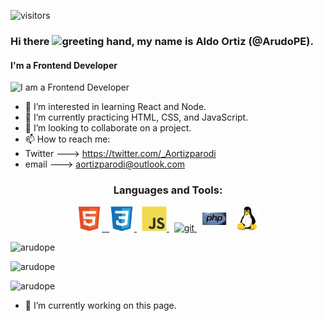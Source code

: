 ![visitors](https://visitor-badge.glitch.me/badge?page_id=arudope)
### Hi there <img src="https://camo.githubusercontent.com/e8e7b06ecf583bc040eb60e44eb5b8e0ecc5421320a92929ce21522dbc34c891/68747470733a2f2f6d656469612e67697068792e636f6d2f6d656469612f6876524a434c467a6361737252346961377a2f67697068792e676966" alt="greeting hand" width="40px">, my name is Aldo Ortiz (@ArudoPE).
#### I'm a Frontend Developer
![I am a Frontend Developer](https://i.imgur.com/gmuwgwk.jpg)

- 👀 I’m interested in learning React and Node.
- 🌱 I’m currently practicing HTML, CSS, and JavaScript.
- 💞️ I’m looking to collaborate on a project.
- 📫 How to reach me: 
- Twitter ---> https://twitter.com/_Aortizparodi
- email   ---> aortizparodi@outlook.com
<h3 align="center">Languages and Tools:</h3>
<p align="center">
  <a href="https://www.w3.org/html/" target="_blank"> <img src="https://github.com/devicons/devicon/raw/master/icons/html5/html5-original.svg" alt="html5" width="40" height="40"/> </a> <a href="https://developer.mozilla.org/en-US/docs/Web/JavaScript" target="_blank">
  &nbsp;
  <a href="https://www.w3schools.com/css/" target="_blank"> <img src="https://github.com/devicons/devicon/raw/master/icons/css3/css3-original.svg" alt="css3" width="40" height="40"/> </a> 
  &nbsp;
  <a href="https://www.javascript.com/" target="_blank"><img src="https://github.com/devicons/devicon/raw/master/icons/javascript/javascript-original.svg" alt="javascript" width="40" height="40"/> </a>
  &nbsp;
  <a href="https://git-scm.com/" target="_blank"> <img src="https://www.vectorlogo.zone/logos/git-scm/git-scm-icon.svg" alt="git" width="40" height="40"/> </a>
  &nbsp;
  <a href="https://www.php.net/" target="_blank"> <img src="https://raw.githubusercontent.com/devicons/devicon/master/icons/php/php-original.svg" alt="php" width="40" height="40"/></a>
  &nbsp;
    <a href="https://www.linux.org/" target="_blank"> <img src="https://raw.githubusercontent.com/devicons/devicon/master/icons/linux/linux-original.svg" alt="linux" width="40" height="40" alt="Linux"/> </a>

<div>
<p><img src="https://github-readme-stats.vercel.app/api/top-langs?username=arudope&show_icons=true&locale=en&layout=compact&theme=synthwave" alt="arudope" /></p>
<p><img src="https://github-readme-stats.vercel.app/api?username=arudope&show_icons=true&locale=en&theme=synthwave" alt="arudope" /></p>
<p><img src="https://github-readme-streak-stats.herokuapp.com/?user=arudope&theme=synthwave" alt="arudope" /></p>
</div>

- 🔭 I’m currently working on this page.
